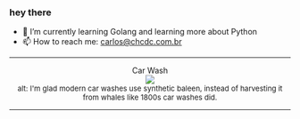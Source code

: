 ### hey there 

- :seedling: I’m currently learning Golang and learning more about Python
- :mailbox: How to reach me: carlos@chcdc.com.br


---


<!-- xkcd -->
<p align="center">Car Wash</br><img src=https://imgs.xkcd.com/comics/car_wash.png></br><font size =2>alt: I'm glad modern car washes use synthetic baleen, instead of harvesting it from whales like 1800s car washes did.</br></font></p></table></p> 


<!-- xkcd -->
---
